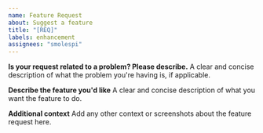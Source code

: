 ```yaml
---
name: Feature Request
about: Suggest a feature
title: "[REQ]"
labels: enhancement
assignees: "smolespi"
---
```


**Is your request related to a problem? Please describe.**
A clear and concise description of what the problem you're having is, if applicable.

**Describe the feature you'd like**
A clear and concise description of what you want the feature to do.

**Additional context**
Add any other context or screenshots about the feature request here.
